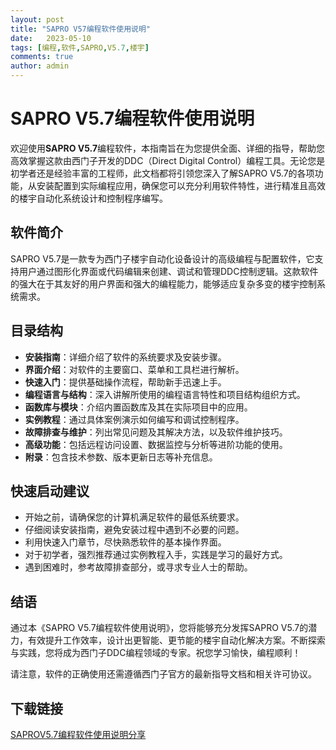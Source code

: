 ```yaml
---
layout: post
title: "SAPRO V57编程软件使用说明"
date:   2023-05-10
tags: [编程,软件,SAPRO,V5.7,楼宇]
comments: true
author: admin
---
```

# SAPRO V5.7编程软件使用说明

欢迎使用**SAPRO V5.7**编程软件，本指南旨在为您提供全面、详细的指导，帮助您高效掌握这款由西门子开发的DDC（Direct Digital Control）编程工具。无论您是初学者还是经验丰富的工程师，此文档都将引领您深入了解SAPRO V5.7的各项功能，从安装配置到实际编程应用，确保您可以充分利用软件特性，进行精准且高效的楼宇自动化系统设计和控制程序编写。

## 软件简介

SAPRO V5.7是一款专为西门子楼宇自动化设备设计的高级编程与配置软件，它支持用户通过图形化界面或代码编辑来创建、调试和管理DDC控制逻辑。这款软件的强大在于其友好的用户界面和强大的编程能力，能够适应复杂多变的楼宇控制系统需求。

## 目录结构

- **安装指南**：详细介绍了软件的系统要求及安装步骤。
- **界面介绍**：对软件的主要窗口、菜单和工具栏进行解析。
- **快速入门**：提供基础操作流程，帮助新手迅速上手。
- **编程语言与结构**：深入讲解所使用的编程语言特性和项目结构组织方式。
- **函数库与模块**：介绍内置函数库及其在实际项目中的应用。
- **实例教程**：通过具体案例演示如何编写和调试控制程序。
- **故障排查与维护**：列出常见问题及其解决方法，以及软件维护技巧。
- **高级功能**：包括远程访问设置、数据监控与分析等进阶功能的使用。
- **附录**：包含技术参数、版本更新日志等补充信息。

## 快速启动建议

- 开始之前，请确保您的计算机满足软件的最低系统要求。
- 仔细阅读安装指南，避免安装过程中遇到不必要的问题。
- 利用快速入门章节，尽快熟悉软件的基本操作界面。
- 对于初学者，强烈推荐通过实例教程入手，实践是学习的最好方式。
- 遇到困难时，参考故障排查部分，或寻求专业人士的帮助。

## 结语

通过本《SAPRO V5.7编程软件使用说明》，您将能够充分发挥SAPRO V5.7的潜力，有效提升工作效率，设计出更智能、更节能的楼宇自动化解决方案。不断探索与实践，您将成为西门子DDC编程领域的专家。祝您学习愉快，编程顺利！

请注意，软件的正确使用还需遵循西门子官方的最新指导文档和相关许可协议。

## 下载链接

[SAPROV5.7编程软件使用说明分享](https://pan.quark.cn/s/8b2ac2990c2d)
